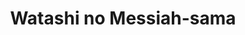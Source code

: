 --- 
title: "Watashi no Messiah-sama"
publishdate: "2019-3-16T16:48:46+02:00"
src: "https://365manga.net/manga/watashi-no-messiah-sama"
image: "https://data.365manga.net/images/thumbnails/24641-watashi-no-messiah-sama.jpg"
description: "Shinya doesn't get stellar grades, he's not athletic, he's a coward, he's a wimp...he's a general good-for-nothing. One day, however; he meets Haruna. A girl that could change his life forever. Haruna tells Shinya he is the Messiah. The Lord chosen to save her world and that she is his shield. Could it be true? Could Shinya's life of ineptitude be balance for this one grand cause? Is he really…"
---